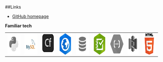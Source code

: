 ##Links
- [GitHub homepage](https://trbaker.github.io/)

**Familiar tech**
<table>
  <tr>
    <td><img src="images/python.png" height=70 alt="Python"></td>
    <td><img src="images/mysql.png"  height=70 alt="MySQL"></td>
    <td><img src="images/cf.png"  height=70 alt="ColdFusion"></td>
    <td><img src="images/AGO.png" height=70 alt="ArcGIS Online"></td>
    <td><img src="images/sql.png" height=70 alt="SQL"></td>
    <td><img src="images/s123.png" height=70 alt="Survey123"></td>
    <td><img src="images/GCF.png" height=70 alt="Google Cloud Functions"></td>
    <td><img src="images/s3.png" height=70 alt="Amazon S3"></td>
    <td><img src="images/html.png" height=70 alt="HTML"></td>
  </tr></table>
